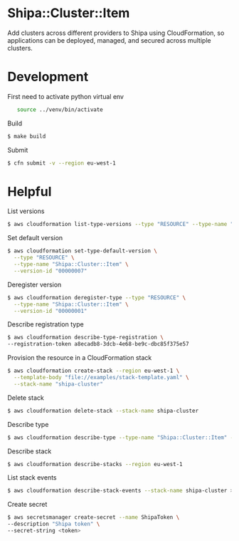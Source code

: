# Shipa::Cluster::Item

Add clusters across different providers to Shipa using CloudFormation, so applications can be deployed, managed, and secured across multiple clusters.

# Development

First need to activate python virtual env
```bash
   source ../venv/bin/activate
```

Build
```bash
$ make build
```

Submit
```bash
$ cfn submit -v --region eu-west-1
```

# Helpful 

List versions
```bash
$ aws cloudformation list-type-versions --type "RESOURCE" --type-name "Shipa::Cluster::Item"
```

Set default version
```bash
$ aws cloudformation set-type-default-version \
  --type "RESOURCE" \
  --type-name "Shipa::Cluster::Item" \
  --version-id "00000007"
```

Deregister version
```bash
$ aws cloudformation deregister-type --type "RESOURCE" \
  --type-name "Shipa::Cluster::Item" \
  --version-id "00000001"
```

Describe registration type
```bash
$ aws cloudformation describe-type-registration \
--registration-token a8ecadb8-3dcb-4e68-be9c-dbc85f375e57
```

Provision the resource in a CloudFormation stack
```bash
$ aws cloudformation create-stack --region eu-west-1 \
  --template-body "file://examples/stack-template.yaml" \
  --stack-name "shipa-cluster"
```

Delete stack
```bash
$ aws cloudformation delete-stack --stack-name shipa-cluster
```

Describe type
```bash
$ aws cloudformation describe-type --type-name "Shipa::Cluster::Item" --type RESOURCE
```

Describe stack
```bash
$ aws cloudformation describe-stacks --region eu-west-1
```

List stack events
```bash
$ aws cloudformation describe-stack-events --stack-name shipa-cluster > events.log
```

Create secret
```bash
$ aws secretsmanager create-secret --name ShipaToken \
--description "Shipa token" \
--secret-string <token>

```
